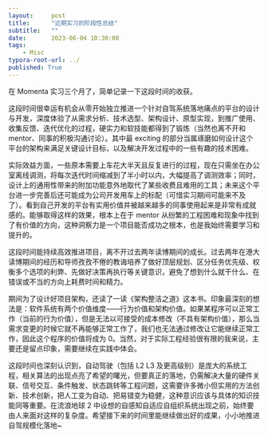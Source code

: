 ```yaml
---
layout:     post
title:      "近期实习的阶段性总结"
subtitle:   ""
date:       2023-06-04 10:30:00
tags:
    - Misc
typora-root-url: ../
published: True
---
```


在 Momenta 实习三个月了，简单记录一下这段时间的收获。

这段时间很幸运有机会从零开始独立推进一个针对自驾系统落地痛点的平台的设计与开发，深度体验了从需求分析、技术选型、架构设计、原型实现，到推广使用、收集反馈、迭代优化的过程，硬实力和软技能都得到了锻炼（当然也离不开和 mentor、同事的积极沟通讨论）。其中最 exciting 的部分当属琢磨如何设计这个平台的架构来满足关键设计目标，以及解决开发过程中的一些有趣的技术困难。

实际效益方面，一些原本需要上车花大半天且反复进行的过程，现在只需坐在办公室离线调测，将每次迭代时间缩减到了半小时以内，大幅提高了调测效率；同时，设计上的通用性带来的附加功能意外地取代了某些收费且难用的工具；未来这个平台进一步完善后还可能成为公司开发用车上的标配（可惜实习期间可能来不及了）。看到自己开发的平台有实用价值并被越来越多的同事使用起来是非常有成就感的。能够取得这样的效果，根本上在于 mentor 从纷繁的工程困难和现象中找到了有价值的方向，这种洞察力是一个项目能否成功之根本，也是我始终需要学习和提升的。

这段时间能持续高效推进项目，离不开过去两年读博期间的成长。过去两年在港大读博期间的经历和导师孜孜不倦的教诲培养了做好顶层规划、区分任务优先级、权衡多个选项的利弊、先做好决策再执行等关键意识，避免了想到什么就干什么、在错误或不当的方向上耗费时间和精力。

期间为了设计好项目架构，还读了一读《架构整洁之道》这本书。印象最深刻的想法是：软件系统有两个价值维度——行为价值和架构价值。如果某程序可以正常工作（当前的行为价值），但是无法以可接受的成本修改（不具有架构价值），那么当需求变更的时候它就不再能够正常工作了，我们也无法通过修改让它能继续正常工作，因此这个程序的价值将成为 0。当然，对于实际工程经验很有限的我来说，主要还是留点印象，需要继续在实践中体会。

这段时间也深刻认识到，自动驾驶（包括 L2 L3 及更高级别）是庞大的系统工程，相关算法的出现点亮了希望的曙光，但要真正的落地，仍需解决大量的硬件关联、信号交互、条件触发、状态跳转等工程问题，这需要许多微小但实用的方法创新、技术创新，把人工变为自动、把易错变为稳健，这种意识应该与具体的知识技能同等重要。在流浪地球 2 中设想的自感知自适应自组织系统出现之前，始终要由人来面对这样的复杂度。希望接下来的时间里能继续做出好的成果，小小地推进自驾规模化落地~
